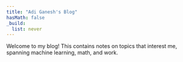 ```yaml
---
title: "Adi Ganesh's Blog"
hasMath: false
_build:
  list: never
---
```


Welcome to my blog!  This contains notes on topics that interest me, spanning machine learning, math, and work.
